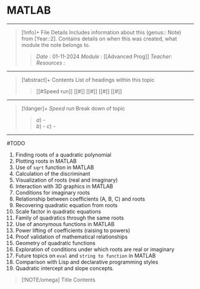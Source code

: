 # MATLAB
---
> [!info]+ File Details
> Includes information about this (genus:: Note) from [Year::2]. Contains details on when this was created, what module the note belongs to.
> > *Date :*  01-11-2024
> > *Module :* [[Advanced Prog]]
> > *Teacher*: 
> > *Resources :*

---
> [!abstract]+ Contents
> List of headings within this topic
> > [[#Speed run]]
> [[#]]
> [[#]]
> [[#]]
> [[#]]

--- 
> [!danger]+ *Speed run*
> Break down of topic 
> > $a)$ -  
> $b)$ - 
> $c)$ - 

---

#TODO 


1. Finding roots of a quadratic polynomial
2. Plotting roots in MATLAB
3. Use of `sqrt` function in MATLAB
4. Calculation of the discriminant
5. Visualization of roots (real and imaginary)
6. Interaction with 3D graphics in MATLAB
7. Conditions for imaginary roots
8. Relationship between coefficients (A, B, C) and roots
9. Recovering quadratic equation from roots
10. Scale factor in quadratic equations
11. Family of quadratics through the same roots
12. Use of anonymous functions in MATLAB
13. Power lifting of coefficients (raising to powers)
14. Proof validation of mathematical relationships
15. Geometry of quadratic functions
16. Exploration of conditions under which roots are real or imaginary
17. Future topics on `eval` and `string to function` in MATLAB
18. Comparison with Lisp and declarative programming styles
19. Quadratic intercept and slope concepts.




> [!NOTE/omega] Title
> Contents

